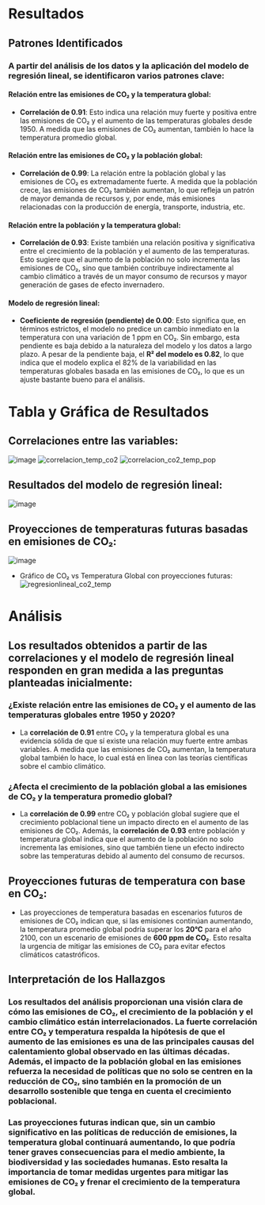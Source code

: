 # Resultados

## Patrones Identificados
### A partir del análisis de los datos y la aplicación del modelo de regresión lineal, se identificaron varios patrones clave:

#### Relación entre las emisiones de CO₂ y la temperatura global:
- **Correlación de 0.91**: Esto indica una relación muy fuerte y positiva entre las emisiones de CO₂ y el aumento de las temperaturas globales desde 1950. A medida que las emisiones de CO₂ aumentan, también lo hace la temperatura promedio global.

#### Relación entre las emisiones de CO₂ y la población global:
- **Correlación de 0.99**: La relación entre la población global y las emisiones de CO₂ es extremadamente fuerte. A medida que la población crece, las emisiones de CO₂ también aumentan, lo que refleja un patrón de mayor demanda de recursos y, por ende, más emisiones relacionadas con la producción de energía, transporte, industria, etc.

#### Relación entre la población y la temperatura global:
- **Correlación de 0.93**: Existe también una relación positiva y significativa entre el crecimiento de la población y el aumento de las temperaturas. Esto sugiere que el aumento de la población no solo incrementa las emisiones de CO₂, sino que también contribuye indirectamente al cambio climático a través de un mayor consumo de recursos y mayor generación de gases de efecto invernadero.

#### Modelo de regresión lineal:
- **Coeficiente de regresión (pendiente) de 0.00**: Esto significa que, en términos estrictos, el modelo no predice un cambio inmediato en la temperatura con una variación de 1 ppm en CO₂. Sin embargo, esta pendiente es baja debido a la naturaleza del modelo y los datos a largo plazo. A pesar de la pendiente baja, el **R² del modelo es 0.82**, lo que indica que el modelo explica el 82% de la variabilidad en las temperaturas globales basada en las emisiones de CO₂, lo que es un ajuste bastante bueno para el análisis.

# Tabla y Gráfica de Resultados

## Correlaciones entre las variables:
![image](https://github.com/user-attachments/assets/176aff64-d439-4d81-a95f-8c0f2a92ce68)
![correlacion_temp_co2](https://github.com/user-attachments/assets/06e629c5-a826-4eb3-99bc-32872d854877)
![correlacion_co2_temp_pop](https://github.com/user-attachments/assets/5aeb325d-d2f0-43c5-a416-6f64ee744247)

## Resultados del modelo de regresión lineal:
![image](https://github.com/user-attachments/assets/c1b5f3db-d367-4673-8067-1d1d86e5c7a5)

## Proyecciones de temperaturas futuras basadas en emisiones de CO₂:
![image](https://github.com/user-attachments/assets/d739c854-06f3-4ddf-bcaa-ebdc5bca4404)

* Gráfico de CO₂ vs Temperatura Global con proyecciones futuras:
![regresionlineal_co2_temp](https://github.com/user-attachments/assets/b41ea0d5-6dc6-4d7a-91ea-cc16a35e6479)

# Análisis

## Los resultados obtenidos a partir de las correlaciones y el modelo de regresión lineal responden en gran medida a las preguntas planteadas inicialmente:

### ¿Existe relación entre las emisiones de CO₂ y el aumento de las temperaturas globales entre 1950 y 2020?
- La **correlación de 0.91** entre CO₂ y la temperatura global es una evidencia sólida de que sí existe una relación muy fuerte entre ambas variables. A medida que las emisiones de CO₂ aumentan, la temperatura global también lo hace, lo cual está en línea con las teorías científicas sobre el cambio climático.

### ¿Afecta el crecimiento de la población global a las emisiones de CO₂ y la temperatura promedio global?
- La **correlación de 0.99** entre CO₂ y población global sugiere que el crecimiento poblacional tiene un impacto directo en el aumento de las emisiones de CO₂. Además, la **correlación de 0.93** entre población y temperatura global indica que el aumento de la población no solo incrementa las emisiones, sino que también tiene un efecto indirecto sobre las temperaturas debido al aumento del consumo de recursos.

## Proyecciones futuras de temperatura con base en CO₂:
- Las proyecciones de temperatura basadas en escenarios futuros de emisiones de CO₂ indican que, si las emisiones continúan aumentando, la temperatura promedio global podría superar los **20°C** para el año 2100, con un escenario de emisiones de **600 ppm de CO₂**. Esto resalta la urgencia de mitigar las emisiones de CO₂ para evitar efectos climáticos catastróficos.

## Interpretación de los Hallazgos

### Los resultados del análisis proporcionan una visión clara de cómo las emisiones de CO₂, el crecimiento de la población y el cambio climático están interrelacionados. La fuerte correlación entre CO₂ y temperatura respalda la hipótesis de que el aumento de las emisiones es una de las principales causas del calentamiento global observado en las últimas décadas. Además, el impacto de la población global en las emisiones refuerza la necesidad de políticas que no solo se centren en la reducción de CO₂, sino también en la promoción de un desarrollo sostenible que tenga en cuenta el crecimiento poblacional.

### Las proyecciones futuras indican que, sin un cambio significativo en las políticas de reducción de emisiones, la temperatura global continuará aumentando, lo que podría tener graves consecuencias para el medio ambiente, la biodiversidad y las sociedades humanas. Esto resalta la importancia de tomar medidas urgentes para mitigar las emisiones de CO₂ y frenar el crecimiento de la temperatura global.



